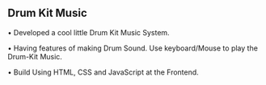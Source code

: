 ## Drum Kit Music

• Developed a cool little Drum Kit Music System.

• Having features of making Drum Sound. Use keyboard/Mouse to play the Drum-Kit Music.

• Build Using HTML, CSS and JavaScript at the Frontend.
